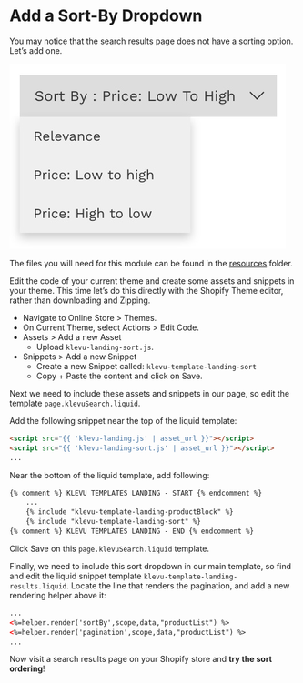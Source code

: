 # Add a Sort-By Dropdown

You may notice that the search results page does not have a sorting option. Let’s add one.

![Sort-By Dropdown](/tutorial/shopify/sort/images/sort-by-dropdown.jpg)

The files you will need for this module can be found in the
[resources](/tutorial/shopify/sort/resources) folder.

Edit the code of your current theme and create some assets and snippets in your theme.
This time let’s do this directly with the Shopify Theme editor, rather than downloading and Zipping.

- Navigate to Online Store > Themes.
- On Current Theme, select Actions > Edit Code.
- Assets > Add a new Asset
    - Upload `klevu-landing-sort.js`.
- Snippets > Add a new Snippet
    - Create a new Snippet called: `klevu-template-landing-sort`
    - Copy + Paste the content and click on Save.

Next we need to include these assets and snippets in our page,
so edit the template `page.klevuSearch.liquid`.

Add the following snippet near the top of the liquid template:

```html
<script src="{{ 'klevu-landing.js' | asset_url }}"></script>
<script src="{{ 'klevu-landing-sort.js' | asset_url }}"></script>
...

```

Near the bottom of the liquid template, add following:

```html
{% comment %} KLEVU TEMPLATES LANDING - START {% endcomment %}
    ...
    {% include "klevu-template-landing-productBlock" %}
    {% include "klevu-template-landing-sort" %}
{% comment %} KLEVU TEMPLATES LANDING - END {% endcomment %}
```

Click Save on this `page.klevuSearch.liquid` template.

Finally, we need to include this sort dropdown in our main template,
so find and edit the liquid snippet template `klevu-template-landing-results.liquid`.
Locate the line that renders the pagination, and add a new rendering helper above it:

```html
...
<%=helper.render('sortBy',scope,data,"productList") %>
<%=helper.render('pagination',scope,data,"productList") %>
...
```

Now visit a search results page on your Shopify store and **try the sort ordering**!
